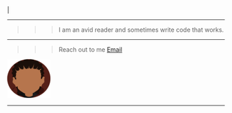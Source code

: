 |

---

>>> I am an avid reader and sometimes write code that works.

---

>>> Reach out to me
   [Email](mailto:bennybenester@gmail.com)
<img src="images/logo.png?raw=true" style="width: 100px; height: 90px;"/>

<!-- ### Category Name 1 

 [Project 1 Title](/sample_page)
<img src="images/logo.png?raw=true"/>

---
[Project 2 Title](/pdf/sample_presentation.pdf)
<img src="images/dummy_thumbnail.jpg?raw=true"/>

---
[Project 3 Title](http://example.com/)
<img src="images/dummy_thumbnail.jpg?raw=true"/>

---

### Category Name 2

- [Project 1 Title](http://example.com/)
- [Project 2 Title](http://example.com/)
- [Project 3 Title](http://example.com/)
- [Project 4 Title](http://example.com/)
- [Project 5 Title](http://example.com/) 

--- -->

---